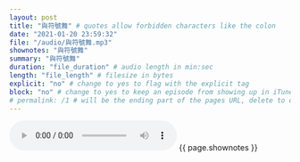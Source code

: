 ```yaml
---
layout: post
title: "與符號舞" # quotes allow forbidden characters like the colon
date: "2021-01-20 23:59:32"
file: "/audio/與符號舞.mp3"
shownotes: "與符號舞"
summary: "與符號舞"
duration: "file_duration" # audio length in min:sec
length: "file_length" # filesize in bytes
explicit: "no" # change to yes to flag with the explicit tag
block: "no" # change to yes to keep an episode from showing up in iTunes
# permalink: /1 # will be the ending part of the pages URL, delete to default to the title
---
```


<audio controls>
<source src="{{site.url}}{{site.baseurl}}{{ page.file }}" type="audio/x-mp3">
Your browser does not support the audio element.
</audio>
{{ page.shownotes }}
